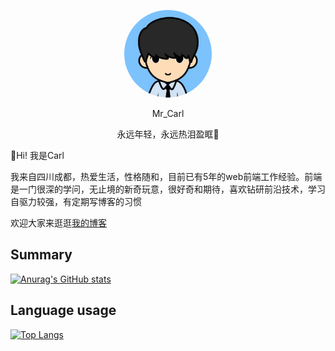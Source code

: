 <p align='center'>
  <img width='140' src='https://github.com/yyISACoder/yyISACoder/blob/main/me.png' style='border-radius:50%'>
  <p align='center'>Mr_Carl</p>
  <p align='center'>永远年轻，永远热泪盈眶🥲</p>
</p>

👋Hi! 我是Carl  

我来自四川成都，热爱生活，性格随和，目前已有5年的web前端工作经验。前端是一门很深的学问，无止境的新奇玩意，很好奇和期待，喜欢钻研前沿技术，学习自驱力较强，有定期写博客的习惯  

欢迎大家来逛逛[我的博客](https://www.carlblog.site)

## Summary
[![Anurag's GitHub stats](https://github-readme-stats.vercel.app/api?username=yyISACoder&show_icons=true&theme=gruvbox)](https://github.com/anuraghazra/github-readme-stats)

## Language usage
[![Top Langs](https://github-readme-stats.vercel.app/api/top-langs/?username=yyISACoder)](https://github.com/anuraghazra/github-readme-stats)
